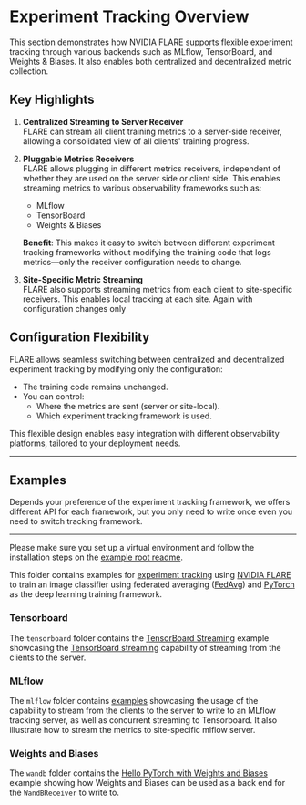 # Experiment Tracking Overview


This section demonstrates how NVIDIA FLARE supports flexible experiment tracking through various backends such as MLflow, TensorBoard, and Weights & Biases. It also enables both centralized and decentralized metric collection.

## Key Highlights

1. **Centralized Streaming to Server Receiver**  
   FLARE can stream all client training metrics to a server-side receiver, allowing a consolidated view of all clients' training progress.

2. **Pluggable Metrics Receivers**  
   FLARE allows plugging in different metrics receivers, independent of whether they are used on the server side or client side. This enables streaming metrics to various observability frameworks such as:
   - MLflow
   - TensorBoard
   - Weights & Biases

   **Benefit**: This makes it easy to switch between different experiment tracking frameworks without modifying the training code that logs metrics—only the receiver configuration needs to change.


3. **Site-Specific Metric Streaming**  
   FLARE also supports streaming metrics from each client to site-specific receivers. This enables local tracking at each site. Again with configuration changes only


## Configuration Flexibility

FLARE allows seamless switching between centralized and decentralized experiment tracking by modifying only the configuration:

- The training code remains unchanged.
- You can control:
  - Where the metrics are sent (server or site-local).
  - Which experiment tracking framework is used.

This flexible design enables easy integration with different observability platforms, tailored to your deployment needs.

--- 

## Examples

Depends your preference of the experiment tracking framework, we offers different API for each framework, but you only need to write once even you need to switch tracking framework. 

---

Please make sure you set up a virtual environment and follow the installation steps on the [example root readme](../../README.md).

This folder contains examples for [experiment tracking](https://nvflare.readthedocs.io/en/main/programming_guide/experiment_tracking.html)
using [NVIDIA FLARE](https://nvflare.readthedocs.io/en/main/index.html) to
train an image classifier using federated averaging ([FedAvg](https://arxiv.org/abs/1602.05629)) and
[PyTorch](https://pytorch.org/) as the deep learning training framework.

### Tensorboard

The `tensorboard` folder contains the [TensorBoard Streaming](./tensorboard/README.md) example
showcasing the [TensorBoard streaming](https://nvflare.readthedocs.io/en/main/examples/tensorboard_streaming.html)
capability of streaming from the clients to the server.

### MLflow

The `mlflow` folder contains [examples](./mlflow/README.md) showcasing the usage of the capability to stream from
the clients to the server to write to an MLflow tracking server, as well as concurrent streaming to Tensorboard.
It also illustrate how to stream the metrics to site-specific mlflow server.

### Weights and Biases

The `wandb` folder contains the [Hello PyTorch with Weights and Biases](./wandb/README.md) example
showing how Weights and Biases can be used as a back end for the `WandBReceiver` to write to.  

